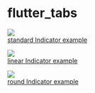 # flutter_tabs

![](https://raw.githubusercontent.com/lazyee/ImageHosting/master/img/standard.gif)  
[standard Indicator example](./example/lib/standard_tab_bar_page.dart)

![](https://raw.githubusercontent.com/lazyee/ImageHosting/master/img/linear.gif)  
[linear Indicator example](./example/lib/linear_tab_bar_page.dart)


![](https://raw.githubusercontent.com/lazyee/ImageHosting/master/img/round.gif)  
[round Indicator example](./example/lib/round_tab_bar_page.dart)

